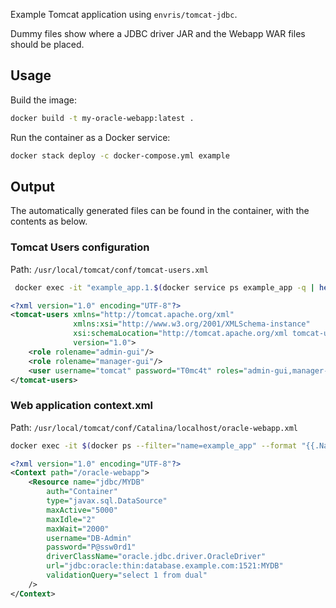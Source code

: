 Example Tomcat application using `envris/tomcat-jdbc`.

Dummy files show where a JDBC driver JAR and the Webapp WAR files should be placed.

## Usage
Build the image:
```bash
docker build -t my-oracle-webapp:latest .
```

Run the container as a Docker service:
```bash
docker stack deploy -c docker-compose.yml example
```

## Output
The automatically generated files can be found in the container, with the contents as below.

### Tomcat Users configuration
Path: `/usr/local/tomcat/conf/tomcat-users.xml`

```bash
 docker exec -it "example_app.1.$(docker service ps example_app -q | head -n1)" cat conf/tomcat-users.xml
```

```xml
<?xml version="1.0" encoding="UTF-8"?>
<tomcat-users xmlns="http://tomcat.apache.org/xml"
              xmlns:xsi="http://www.w3.org/2001/XMLSchema-instance"
              xsi:schemaLocation="http://tomcat.apache.org/xml tomcat-users.xsd"
              version="1.0">
    <role rolename="admin-gui"/>
    <role rolename="manager-gui"/>
    <user username="tomcat" password="T0mc4t" roles="admin-gui,manager-gui"/>
</tomcat-users>
```

### Web application context.xml
Path: `/usr/local/tomcat/conf/Catalina/localhost/oracle-webapp.xml`

```bash
docker exec -it $(docker ps --filter="name=example_app" --format "{{.Names}}") cat conf/Catalina/localhost/oracle-webapp.xml
```

```xml
<?xml version="1.0" encoding="UTF-8"?>
<Context path="/oracle-webapp">
    <Resource name="jdbc/MYDB"
        auth="Container"
        type="javax.sql.DataSource"
        maxActive="5000"
        maxIdle="2"
        maxWait="2000"
        username="DB-Admin"
        password="P@ssw0rd1"
        driverClassName="oracle.jdbc.driver.OracleDriver"
        url="jdbc:oracle:thin:database.example.com:1521:MYDB"
        validationQuery="select 1 from dual"
    />
</Context>
```
